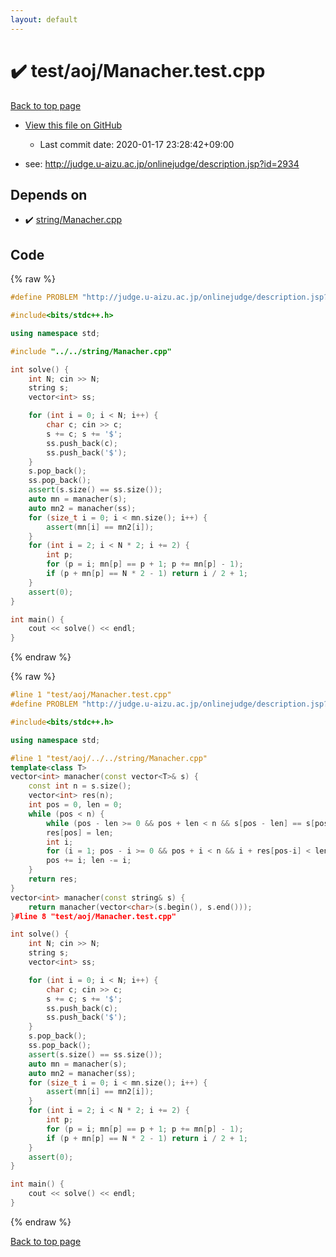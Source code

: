 ```yaml
---
layout: default
---
```


<!-- mathjax config similar to math.stackexchange -->
<script type="text/javascript" async
  src="https://cdnjs.cloudflare.com/ajax/libs/mathjax/2.7.5/MathJax.js?config=TeX-MML-AM_CHTML">
</script>
<script type="text/x-mathjax-config">
  MathJax.Hub.Config({
    TeX: { equationNumbers: { autoNumber: "AMS" }},
    tex2jax: {
      inlineMath: [ ['$','$'] ],
      processEscapes: true
    },
    "HTML-CSS": { matchFontHeight: false },
    displayAlign: "left",
    displayIndent: "2em"
  });
</script>

<script type="text/javascript" src="https://cdnjs.cloudflare.com/ajax/libs/jquery/3.4.1/jquery.min.js"></script>
<script src="https://cdn.jsdelivr.net/npm/jquery-balloon-js@1.1.2/jquery.balloon.min.js" integrity="sha256-ZEYs9VrgAeNuPvs15E39OsyOJaIkXEEt10fzxJ20+2I=" crossorigin="anonymous"></script>
<script type="text/javascript" src="../../../assets/js/copy-button.js"></script>
<link rel="stylesheet" href="../../../assets/css/copy-button.css" />


# :heavy_check_mark: test/aoj/Manacher.test.cpp

<a href="../../../index.html">Back to top page</a>

* <a href="{{ site.github.repository_url }}/blob/master/test/aoj/Manacher.test.cpp">View this file on GitHub</a>
    - Last commit date: 2020-01-17 23:28:42+09:00


* see: <a href="http://judge.u-aizu.ac.jp/onlinejudge/description.jsp?id=2934">http://judge.u-aizu.ac.jp/onlinejudge/description.jsp?id=2934</a>


## Depends on

* :heavy_check_mark: <a href="../../../library/string/Manacher.cpp.html">string/Manacher.cpp</a>


## Code

<a id="unbundled"></a>
{% raw %}
```cpp
#define PROBLEM "http://judge.u-aizu.ac.jp/onlinejudge/description.jsp?id=2934"

#include<bits/stdc++.h>

using namespace std;

#include "../../string/Manacher.cpp"

int solve() {
	int N; cin >> N;
	string s;
	vector<int> ss;

	for (int i = 0; i < N; i++) {
		char c; cin >> c;
		s += c; s += '$';
		ss.push_back(c);
		ss.push_back('$');
	}
	s.pop_back();
	ss.pop_back();
	assert(s.size() == ss.size());
	auto mn = manacher(s);
	auto mn2 = manacher(ss);
	for (size_t i = 0; i < mn.size(); i++) {
		assert(mn[i] == mn2[i]);
	}
	for (int i = 2; i < N * 2; i += 2) {
		int p;
		for (p = i; mn[p] == p + 1; p += mn[p] - 1);
		if (p + mn[p] == N * 2 - 1) return i / 2 + 1;
	}
	assert(0);
}

int main() {
	cout << solve() << endl;
}
```
{% endraw %}

<a id="bundled"></a>
{% raw %}
```cpp
#line 1 "test/aoj/Manacher.test.cpp"
#define PROBLEM "http://judge.u-aizu.ac.jp/onlinejudge/description.jsp?id=2934"

#include<bits/stdc++.h>

using namespace std;

#line 1 "test/aoj/../../string/Manacher.cpp"
template<class T>
vector<int> manacher(const vector<T>& s) {
	const int n = s.size();
	vector<int> res(n);
	int pos = 0, len = 0;
	while (pos < n) {
		while (pos - len >= 0 && pos + len < n && s[pos - len] == s[pos + len]) len++;
		res[pos] = len;
		int i;
		for (i = 1; pos - i >= 0 && pos + i < n && i + res[pos-i] < len; i++) res[pos+i] = res[pos-i];
		pos += i; len -= i;
	}
	return res;
}
vector<int> manacher(const string& s) {
	return manacher(vector<char>(s.begin(), s.end()));
}#line 8 "test/aoj/Manacher.test.cpp"

int solve() {
	int N; cin >> N;
	string s;
	vector<int> ss;

	for (int i = 0; i < N; i++) {
		char c; cin >> c;
		s += c; s += '$';
		ss.push_back(c);
		ss.push_back('$');
	}
	s.pop_back();
	ss.pop_back();
	assert(s.size() == ss.size());
	auto mn = manacher(s);
	auto mn2 = manacher(ss);
	for (size_t i = 0; i < mn.size(); i++) {
		assert(mn[i] == mn2[i]);
	}
	for (int i = 2; i < N * 2; i += 2) {
		int p;
		for (p = i; mn[p] == p + 1; p += mn[p] - 1);
		if (p + mn[p] == N * 2 - 1) return i / 2 + 1;
	}
	assert(0);
}

int main() {
	cout << solve() << endl;
}
```
{% endraw %}

<a href="../../../index.html">Back to top page</a>

